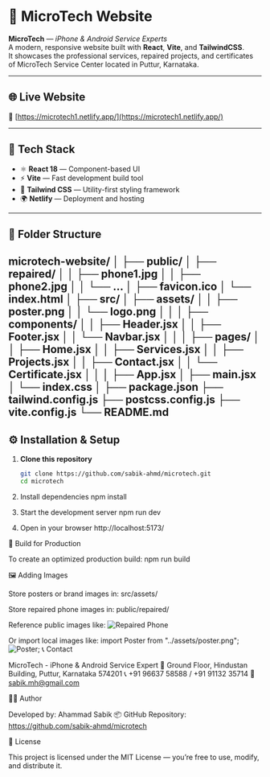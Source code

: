 # 📱 MicroTech Website

**MicroTech** — *iPhone & Android Service Experts*  
A modern, responsive website built with **React**, **Vite**, and **TailwindCSS**.  
It showcases the professional services, repaired projects, and certificates of MicroTech Service Center located in Puttur, Karnataka.

---

## 🌐 Live Website

🔗 [https://microtech1.netlify.app/](https://microtech1.netlify.app/)

---

## 🧰 Tech Stack

- ⚛️ **React 18** — Component-based UI
- ⚡ **Vite** — Fast development build tool
- 🎨 **Tailwind CSS** — Utility-first styling framework
- 🌍 **Netlify** — Deployment and hosting

---

## 📁 Folder Structure

microtech-website/
│
├── public/
│ ├── repaired/
│ │ ├── phone1.jpg
│ │ ├── phone2.jpg
│ │ └── ...
│ ├── favicon.ico
│ └── index.html
│
├── src/
│ ├── assets/
│ │ ├── poster.png
│ │ └── logo.png
│ │
│ ├── components/
│ │ ├── Header.jsx
│ │ ├── Footer.jsx
│ │ └── Navbar.jsx
│ │
│ ├── pages/
│ │ ├── Home.jsx
│ │ ├── Services.jsx
│ │ ├── Projects.jsx
│ │ ├── Contact.jsx
│ │ └── Certificate.jsx
│ │
│ ├── App.jsx
│ ├── main.jsx
│ └── index.css
│
├── package.json
├── tailwind.config.js
├── postcss.config.js
├── vite.config.js
└── README.md
---

## ⚙️ Installation & Setup

1. **Clone this repository**
   ```bash
   git clone https://github.com/sabik-ahmd/microtech.git
   cd microtech

2. Install dependencies
 npm install

3. Start the development server
   npm run dev

4.  Open in your browser
   http://localhost:5173/

🧩 Build for Production

To create an optimized production build:
npm run build

🖼️ Adding Images

Store posters or brand images in:
src/assets/

Store repaired phone images in:
public/repaired/

Reference public images like:
<img src="/repaired/phone1.jpg" alt="Repaired Phone" />

Or import local images like:
import Poster from "../assets/poster.png";
<img src={Poster} alt="Poster" />;
📞 Contact

MicroTech - iPhone & Android Service Expert
📍 Ground Floor, Hindustan Building, Puttur, Karnataka 574201
📞 +91 96637 58588 / +91 91132 35714
📧 sabik.mh@gmail.com

🧑‍💻 Author

Developed by: Ahammad Sabik
📦 GitHub Repository: https://github.com/sabik-ahmd/microtech

📝 License

This project is licensed under the MIT License — you’re free to use, modify, and distribute it.





